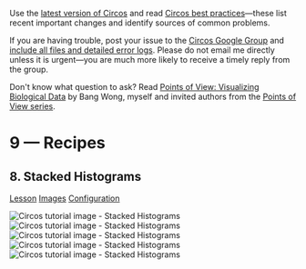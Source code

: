 Use the [latest version of Circos](/software/download/circos/) and read
[Circos best
practices](/documentation/tutorials/reference/best_practices/)—these list
recent important changes and identify sources of common problems.

If you are having trouble, post your issue to the [Circos Google
Group](https://groups.google.com/group/circos-data-visualization) and [include
all files and detailed error logs](/support/support/). Please do not email me
directly unless it is urgent—you are much more likely to receive a timely
reply from the group.

Don't know what question to ask? Read [Points of View: Visualizing Biological
Data](https://www.nature.com/nmeth/journal/v9/n12/full/nmeth.2258.html) by
Bang Wong, myself and invited authors from the [Points of View
series](https://mk.bcgsc.ca/pointsofview).

# 9 — Recipes

## 8\. Stacked Histograms

[Lesson](/documentation/tutorials/recipes/stacked_histograms/lesson)
[Images](/documentation/tutorials/recipes/stacked_histograms/images)
[Configuration](/documentation/tutorials/recipes/stacked_histograms/configuration)

![Circos tutorial image - Stacked
Histograms](/documentation/tutorials/recipes/stacked_histograms/img/01.png)
![Circos tutorial image - Stacked
Histograms](/documentation/tutorials/recipes/stacked_histograms/img/02.png)
![Circos tutorial image - Stacked
Histograms](/documentation/tutorials/recipes/stacked_histograms/img/03.png)
![Circos tutorial image - Stacked
Histograms](/documentation/tutorials/recipes/stacked_histograms/img/04.png)
![Circos tutorial image - Stacked
Histograms](/documentation/tutorials/recipes/stacked_histograms/img/05.png)

